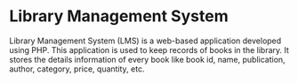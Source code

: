 # Library Management System
Library Management System (LMS) is a web-based application developed using PHP. This application is used to keep records of books in the library. It stores the details information of every book like book id, name, publication, author, category, price, quantity, etc.
